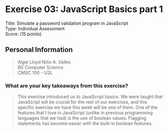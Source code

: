 # Exercise 03: JavaScript Basics part 1

Title: Simulate a password validation program in JavaScript <br>
Type: Individual Assessment <br>
Score: (15 points) <br>

## Personal Information
> Algie Lloyd Niño A. Valles <br>
> BS Computer Science <br>
> CMSC 100 - U2L

### What are your key takeaways from this exercise?
> This exercise introduced us to JavaScript basics. We were taught that JavaScript will be crucial for the rest of our exercises, and this specific exercise we have this week will be one of them. One of the features that I love in JavaScript (unlike in previous programming languages that we had) is the use of boolean values. Flagging statements has become easier with the built-in boolean features.
